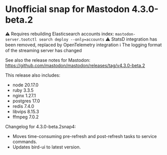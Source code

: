 # Unofficial snap for Mastodon 4.3.0-beta.2

⚠️ Requires rebuilding Elasticsearch accounts index: `mastodon-server.tootctl search deploy --only=accounts`
⚠️ StatsD integration has been removed, replaced by OpenTelemetry integration
ℹ️ The logging format of the streaming server has changed

See also the release notes for Mastodon: https://github.com/mastodon/mastodon/releases/tag/v4.3.0-beta.2

This release also includes:

* node 20.17.0
* ruby 3.3.5
* nginx 1.27.1
* postgres 17.0
* redis 7.4.0
* libvips 8.15.3
* ffmpeg 7.0.2

Changelog for 4.3.0-beta.2snap4:

* Moves time-consuming pre-refresh and post-refresh tasks to service commands.
* Updates bird-ui to latest version.
